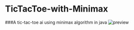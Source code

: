 # TicTacToe-with-Minimax
###A tic-tac-toe ai using minimax algorithm in java
![preview](https://i.ibb.co/W3pLdr9/Screenshot-2021-08-23-101415.png)
